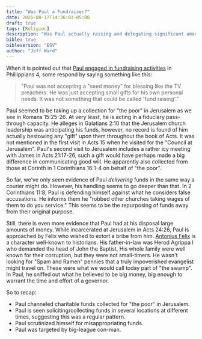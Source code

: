 ```yaml
---
title: "Was Paul a Fundraiser?"
date: 2025-08-17T14:36:03-05:00
draft: true
tags: [Religion]
description: "Was Paul actually raising and delegating significant amounts of funding like an evangelist today does? Or was he poor as a potbelly stove?"
bible: true
bibleversion: "ESV"
author: "Jeff Ward"
---
```


When it is pointed out that [Paul engaged in fundraising activities](./../why-is-fundraising-okay-for-paul) in Phillippians 4, some respond by saying something like this:

> "Paul was not accepting a "seed money" for blessing like the TV preachers. He was just accepting small gifts for his own personal needs. It was not something that could be called 'fund raising'."  

Paul seemed to be taking up a collection for "the poor" in Jerusalem as we see in Romans 15:25-26. At very least, he is acting in a fiduciary pass-through capacity. He alleges in Galatians 2:10 that the Jerusalem church leadership was anticipating his funds, however, no record is found of him actually bestowing any "gift" upon them throughout the book of Acts.  It was not mentioned in the first visit in Acts 15 when he visited for the "Council at Jerusalem".  Paul's second visit to Jerusalem includes a rather icy meeting with James in Acts 21:17-26, such a gift would have perhaps made a big difference in communicating good will. He apparently also collected from those at Corinth in 1 Corinthians 16:1-4 on behalf of "the poor".

So far, we've only seen evidence of Paul *delivering* funds in the same way a courier might do. However, his handling seems to go deeper than that. In 2 Corinthians 11:8, Paul is defending himself against what he considers false accusations.  He informs them he "robbed other churches taking wages of them to do you service." This seems to be the repurposing of funds away from their original purpose.

Still, there is even more evidence that Paul had at his disposal large amounts of money. While incarcerated at Jerusalem in Acts 24:26, Paul is approached by Felix who wished to extort a bribe from him.  [Antonius Felix](https://en.wikipedia.org/wiki/Antonius_Felix) is a character well-known to historians.  His father-in-law was Herod Agrippa I who demanded the head of John the Baptist. His whole family were well known for their corruption, but they were not small-timers. He wasn't looking for "Spam and Ramen" pennies that a truly impoverished evangelist might travel on. These were what we would call today part of "the swamp". In Paul, he sniffed out what he believed to be big money, big enough to warrant the time and effort of a governor.

So to recap:

- Paul channeled charitable funds collected for "the poor" in Jerusalem.
- Paul is seen soliciting/collecting funds in several locations at different times, suggesting this was a regular pattern.
- Paul scrutinized himself for misappropriating funds.
- Paul was targeted by big-league con-man.
